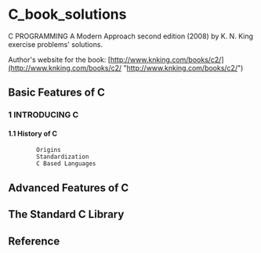# C_book_solutions
C PROGRAMMING A Modern Approach second edition (2008) by K. N. King exercise problems' solutions.

Author's website for the book: [http://www.knking.com/books/c2/](http://www.knking.com/books/c2/ "http://www.knking.com/books/c2/")

## Basic Features of C
### 1    INTRODUCING C
####      1.1    History of C
            Origins
            Standardization
            C Based Languages
## Advanced Features of C
## The Standard C Library
## Reference
